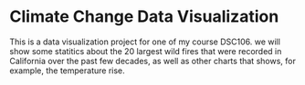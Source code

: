 # Climate Change Data Visualization
 This is a data visualization project for one of my course DSC106. we will show some statitics about the 20 largest wild fires that were recorded in California over the past few decades, as well as other charts that shows, for example, the temperature rise.
